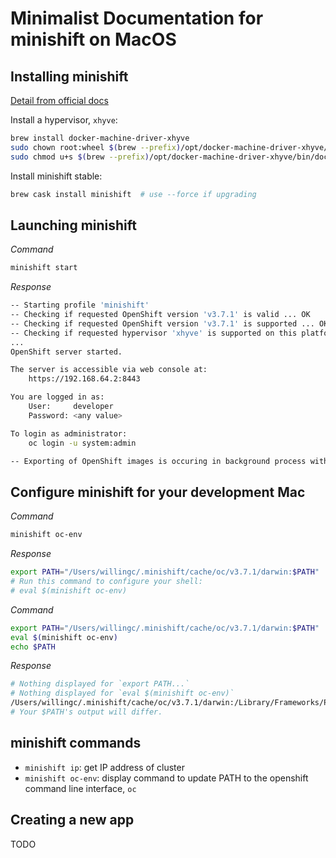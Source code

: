 # Minimalist Documentation for minishift on MacOS

## Installing minishift

[Detail from official docs](https://docs.openshift.org/latest/minishift/getting-started/installing.html)

Install a hypervisor, `xhyve`:

```bash
brew install docker-machine-driver-xhyve
sudo chown root:wheel $(brew --prefix)/opt/docker-machine-driver-xhyve/bin/docker-machine-driver-xhyve
sudo chmod u+s $(brew --prefix)/opt/docker-machine-driver-xhyve/bin/docker-machine-driver-xhyve
```

Install minishift stable:

```bash
brew cask install minishift  # use --force if upgrading
```

## Launching minishift

*Command*

```bash
minishift start
```

*Response*

```bash
-- Starting profile 'minishift'
-- Checking if requested OpenShift version 'v3.7.1' is valid ... OK
-- Checking if requested OpenShift version 'v3.7.1' is supported ... OK
-- Checking if requested hypervisor 'xhyve' is supported on this platform ... OK
...
OpenShift server started.

The server is accessible via web console at:
    https://192.168.64.2:8443

You are logged in as:
    User:     developer
    Password: <any value>

To login as administrator:
    oc login -u system:admin

-- Exporting of OpenShift images is occuring in background process with pid 12909.
```

## Configure minishift for your development Mac

*Command*

```bash
minishift oc-env
```

*Response*

```bash
export PATH="/Users/willingc/.minishift/cache/oc/v3.7.1/darwin:$PATH"
# Run this command to configure your shell:
# eval $(minishift oc-env)
```

*Command*

```bash
export PATH="/Users/willingc/.minishift/cache/oc/v3.7.1/darwin:$PATH"
eval $(minishift oc-env)
echo $PATH
```

*Response*

```bash
# Nothing displayed for `export PATH...`
# Nothing displayed for `eval $(minishift oc-env)`
/Users/willingc/.minishift/cache/oc/v3.7.1/darwin:/Library/Frameworks/Python.framework/Versions/3  ... :/bin:/usr/sbin:/sbin:/usr/local/go/bin:/opt/X11/bin
# Your $PATH's output will differ.
```

## minishift commands


- `minishift ip`: get IP address of cluster
- `minishift oc-env`: display command to update PATH to the openshift command line interface, `oc`

## Creating a new app

TODO